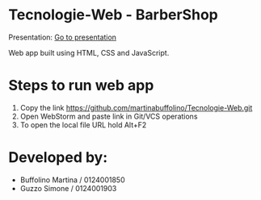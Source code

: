 # Tecnologie-Web - BarberShop

Presentation: [Go to presentation](https://github.com/martinabuffolino/Tecnologie-Web/files/6755019/Presentazione.progetto.Barber.Shop.pptx)

Web app built using HTML, CSS and JavaScript.
# Steps to run web app
1. Copy the link https://github.com/martinabuffolino/Tecnologie-Web.git
2. Open WebStorm and paste link in Git/VCS operations
3. To open the local file URL hold Alt+F2 

# Developed by:
- Buffolino Martina / 0124001850 
- Guzzo Simone / 0124001903
